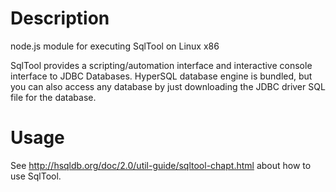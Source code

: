 # Description
node.js module for executing SqlTool on Linux x86

SqlTool provides a scripting/automation interface and interactive console
interface to JDBC Databases.
HyperSQL database engine is bundled, but you can also access any database by
just downloading the JDBC driver SQL file for the database.

# Usage
See http://hsqldb.org/doc/2.0/util-guide/sqltool-chapt.html about how to use
SqlTool.
